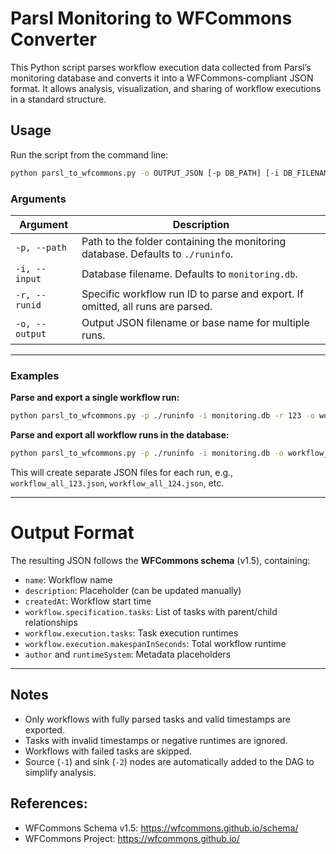 # Parsl Monitoring to WFCommons Converter

This Python script parses workflow execution data collected from Parsl’s monitoring database and converts it into a WFCommons-compliant JSON format. It allows analysis, visualization, and sharing of workflow executions in a standard structure.


## Usage

Run the script from the command line:

```bash
python parsl_to_wfcommons.py -o OUTPUT_JSON [-p DB_PATH] [-i DB_FILENAME] [-r RUN_ID]
```

### Arguments

| Argument       | Description                                                                     |
| -------------- | ------------------------------------------------------------------------------- |
| `-p, --path`   | Path to the folder containing the monitoring database. Defaults to `./runinfo`. |
| `-i, --input`  | Database filename. Defaults to `monitoring.db`.                                 |
| `-r, --runid`  | Specific workflow run ID to parse and export. If omitted, all runs are parsed.  |
| `-o, --output` | Output JSON filename or base name for multiple runs.                            |

---

### Examples

**Parse and export a single workflow run:**

```bash
python parsl_to_wfcommons.py -p ./runinfo -i monitoring.db -r 123 -o workflow_123.json
```

**Parse and export all workflow runs in the database:**

```bash
python parsl_to_wfcommons.py -p ./runinfo -i monitoring.db -o workflow_all.json
```

This will create separate JSON files for each run, e.g., `workflow_all_123.json`, `workflow_all_124.json`, etc.

---
# Output Format

The resulting JSON follows the **WFCommons schema** (v1.5), containing:

- `name`: Workflow name
- `description`: Placeholder (can be updated manually)
- `createdAt`: Workflow start time
- `workflow.specification.tasks`: List of tasks with parent/child relationships
- `workflow.execution.tasks`: Task execution runtimes
- `workflow.execution.makespanInSeconds`: Total workflow runtime
- `author` and `runtimeSystem`: Metadata placeholders

---

## Notes

- Only workflows with fully parsed tasks and valid timestamps are exported.
- Tasks with invalid timestamps or negative runtimes are ignored.
- Workflows with failed tasks are skipped.
- Source (`-1`) and sink (`-2`) nodes are automatically added to the DAG to simplify analysis.

## References:

- WFCommons Schema v1.5: https://wfcommons.github.io/schema/
- WFCommons Project: https://wfcommons.github.io/


